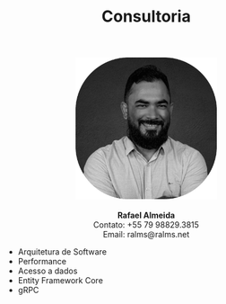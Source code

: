 ﻿---
permalink: /about/
title: "Consultoria"
classes: wide
---

<center>
<img src="/assets/images/1639923938833.png" alt="" style="width: 50%;" /> <br /><br />
<b>Rafael Almeida</b> <br />
Contato: +55 79 98829.3815<br />
Email: ralms@ralms.net
</center>
<ul>
    <li>Arquitetura de Software</li>
    <li>Performance</li>
    <li>Acesso a dados</li>
    <li>Entity Framework Core</li>
    <li>gRPC</li>
</ul>